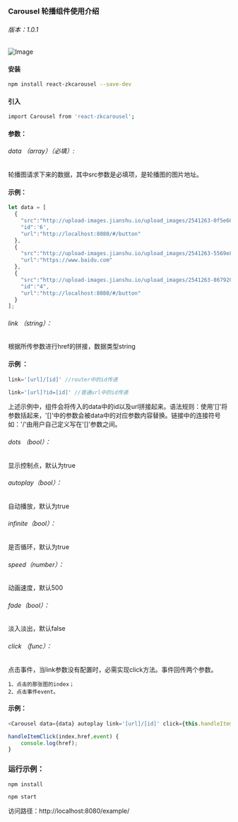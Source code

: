 ### Carousel 轮播组件使用介绍
###### 版本：1.0.1
![Image](http://upload-images.jianshu.io/upload_images/2541263-955700175b6cb000.gif?imageMogr2/auto-orient/strip)

#### 安装
```bash
npm install react-zkcarousel --save-dev
```

#### 引入

```bash
import Carousel from 'react-zkcarousel';
```

#### 参数：

###### data （array）（必填）:  
轮播图请求下来的数据，其中src参数是必填项，是轮播图的图片地址。

#### 示例：
```js
let data = [
  {
    "src":"http://upload-images.jianshu.io/upload_images/2541263-0f5e6044449875e1.jpg?imageMogr2/auto-orient/strip%7CimageView2/2/w/1240",
    "id":'6',
    "url":"http://localhost:8080/#/button"
  },
  {
    "src":"http://upload-images.jianshu.io/upload_images/2541263-5569e888aadf127a.jpg?imageMogr2/auto-orient/strip%7CimageView2/2/w/1240",
    "url":"https://www.baidu.com"
  },
  {
    "src":"http://upload-images.jianshu.io/upload_images/2541263-8679200d007b79c9.jpg?imageMogr2/auto-orient/strip%7CimageView2/2/w/1240",
    "id":"4",
    "url":"http://localhost:8080/#/button"
  }
];
```
###### link （string）：
根据所传参数进行href的拼接，数据类型string

#### 示例  ：
```js
link='[url]/[id]' //router中的id传递
```
```js
link='[url]?id=[id]' //普通url中的id传递
```
上述示例中，组件会将传入的data中的id以及url拼接起来。语法规则：使用'[]'将参数括起来，'[]'中的参数会被data中的对应参数内容替换。链接中的连接符号如：'/'由用户自己定义写在'[]'参数之间。

###### dots （bool）：
显示控制点，默认为true

###### autoplay（bool）：
自动播放，默认为true

###### infinite（bool）：
是否循环，默认为true

###### speed（number）：
动画速度，默认500

###### fade（bool）：
淡入淡出，默认false

###### click （func）：
点击事件，当link参数没有配置时，必需实现click方法。事件回传两个参数。

```
1、点击的那张图的index；
2、点击事件event。
```

#### 示例：

```js
<Carousel data={data} autoplay link='[url]/[id]' click={this.handleItemClick}/>
```
```js
handleItemClick(index,href,event) {
    console.log(href);
}
```
### 运行示例：

```
npm install
```
```
npm start
```
访问路径：http://localhost:8080/example/